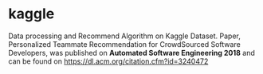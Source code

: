# kaggle
Data processing and Recommend Algorithm on Kaggle Dataset. 
Paper, Personalized Teammate Recommendation for CrowdSourced Software Developers, was published on **Automated Software Engineering 2018** and can be found on https://dl.acm.org/citation.cfm?id=3240472
